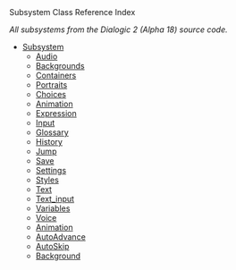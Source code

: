 
<div class="header-banner purple">
<div class="header-label purple">Subsystem Class Reference Index</div>
</div>

*All subsystems from the Dialogic 2 (Alpha 18) source code.*

- [Subsystem]()
    - [Audio](classes/class_subsystem_audio.md)
    - [Backgrounds](classes/class_subsystem_backgrounds.md)
    - [Containers](classes/class_subsystem_containers.md)
    - [Portraits](classes/class_subsystem_portraits.md)
    - [Choices](classes/class_subsystem_choices.md)
    - [Animation](classes/class_subsystem_animation.md)
    - [Expression](classes/class_subsystem_expression.md)
    - [Input](classes/class_subsystem_input.md)
    - [Glossary](classes/class_subsystem_glossary.md)
    - [History](classes/class_subsystem_history.md)
    - [Jump](classes/class_subsystem_jump.md)
    - [Save](classes/class_subsystem_save.md)
    - [Settings](classes/class_subsystem_settings.md)
    - [Styles](classes/class_subsystem_styles.md)
    - [Text](classes/class_subsystem_text.md)
    - [Text_input](classes/class_subsystem_text_input.md)
    - [Variables](classes/class_subsystem_variables.md)
    - [Voice](classes/class_subsystem_voice.md)
    - [Animation](classes/class_dialogicanimation.md)
    - [AutoAdvance](classes/class_dialogicautoadvance.md)
    - [AutoSkip](classes/class_dialogicautoskip.md)
    - [Background](classes/class_dialogicbackground.md)
